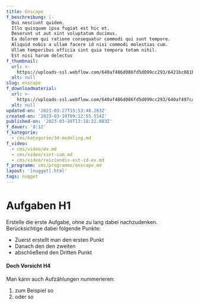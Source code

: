 ```yaml
---
title: Enscape
f_beschreibung: |-
  Qui nesciunt quidem.
  Illo quisquam ipsa fugiat est hic et.
  Deserunt ut aut sint voluptatum ducimus.
  Ea dolorem qui ratione consequatur commodi qui sunt tempore.
  Aliquid nobis a ullam facere id nisi commodi molestias cum.
  Ullam temporibus officia sint quia tempora totam nihil.
  Est nisi harum delectus
f_thumbnail:
  url: >-
    https://uploads-ssl.webflow.com/640af486d086fd5d099cc293/6421bc081be7925f6b9e2fa3_aufladen_thumbnail-05-2.png
  alt: null
slug: enscape
f_downloadmaterial:
  url: >-
    https://uploads-ssl.webflow.com/640af486d086fd5d099cc293/640af497caf87f94eb3a1f96_image12.jpeg
  alt: null
updated-on: '2023-03-27T15:53:48.263Z'
created-on: '2023-03-10T09:12:55.514Z'
published-on: '2023-03-28T13:18:22.083Z'
f_dauer: '8:12'
f_kategorie:
  - cms/kategorie/3d-modeling.md
f_video:
  - cms/video/ex.md
  - cms/video/sint-cum.md
  - cms/video/reiciendis-est-id-ex.md
f_programm: cms/programme/enscape.md
layout: '[nugget].html'
tags: nugget
---
```


Aufgaben H1
===========

Erstelle die erste Aufgabe, ohne zu lang dabei nachzudenken.  
Berücksichtige dabei folgende Punkte:

*   Zuerst erstellt man den ersten Punkt
*   Danach den den zweiten
*   abschließend den Dritten Punkt

#### Doch Vorsicht H4

Man kann auch Aufzählungen nummerieren:

1.  zum Beispiel so
2.  oder so

‍
-
